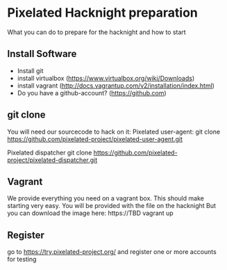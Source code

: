 # Pixelated Hacknight preparation
What you can do to prepare for the hacknight
and how to start 

## Install Software

* Install git
* install virtualbox (https://www.virtualbox.org/wiki/Downloads)
* install vagrant (http://docs.vagrantup.com/v2/installation/index.html)
* Do you have a github-account? (https://github.com)

## git clone 

You will need our sourcecode to hack on it:
Pixelated user-agent:
     git clone https://github.com/pixelated-project/pixelated-user-agent.git

Pixelated dispatcher
    git clone https://github.com/pixelated-project/pixelated-dispatcher.git

## Vagrant

We provide everything you need on a vagrant box. This should make starting
very easy.
You will be provided with the file on the hacknight
But you can download the image here: https://TBD
     vagrant up



## Register

go to https://try.pixelated-project.org/ and register one or more
accounts for testing 

